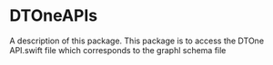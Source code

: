 # DTOneAPIs

A description of this package.
This package is to access the DTOne API.swift file which corresponds to the graphl schema file
